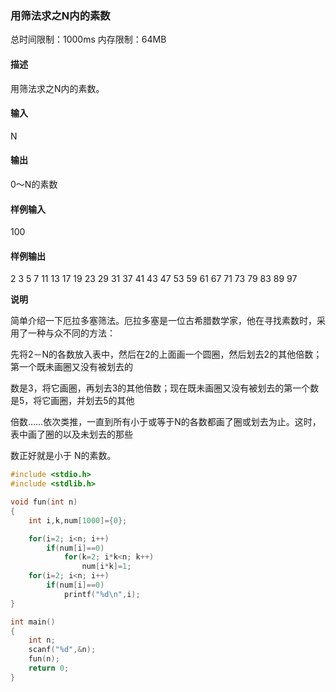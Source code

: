 ### 用筛法求之N内的素数	


总时间限制：1000ms 内存限制：64MB

#### 描述           	                                        

用筛法求之N内的素数。

#### 输入

N

#### 输出

0～N的素数

#### 样例输入

100

#### 样例输出

2
3
5
7
11
13
17
19
23
29
31
37
41
43
47
53
59
61
67
71
73
79
83
89
97

**说明**

简单介绍一下厄拉多塞筛法。厄拉多塞是一位古希腊数学家，他在寻找素数时，采用了一种与众不同的方法：

先将2－N的各数放入表中，然后在2的上面画一个圆圈，然后划去2的其他倍数；第一个既未画圈又没有被划去的

数是3，将它画圈，再划去3的其他倍数；现在既未画圈又没有被划去的第一个数 是5，将它画圈，并划去5的其他

倍数……依次类推，一直到所有小于或等于N的各数都画了圈或划去为止。这时，表中画了圈的以及未划去的那些

数正好就是小于 N的素数。



``` c
#include <stdio.h>
#include <stdlib.h>

void fun(int n)
{
    int i,k,num[1000]={0};

    for(i=2; i<n; i++)
        if(num[i]==0)
            for(k=2; i*k<n; k++)
                num[i*k]=1;
    for(i=2; i<n; i++)
        if(num[i]==0)
            printf("%d\n",i);
}

int main()
{
    int n;
    scanf("%d",&n);
    fun(n);
    return 0;
}
```